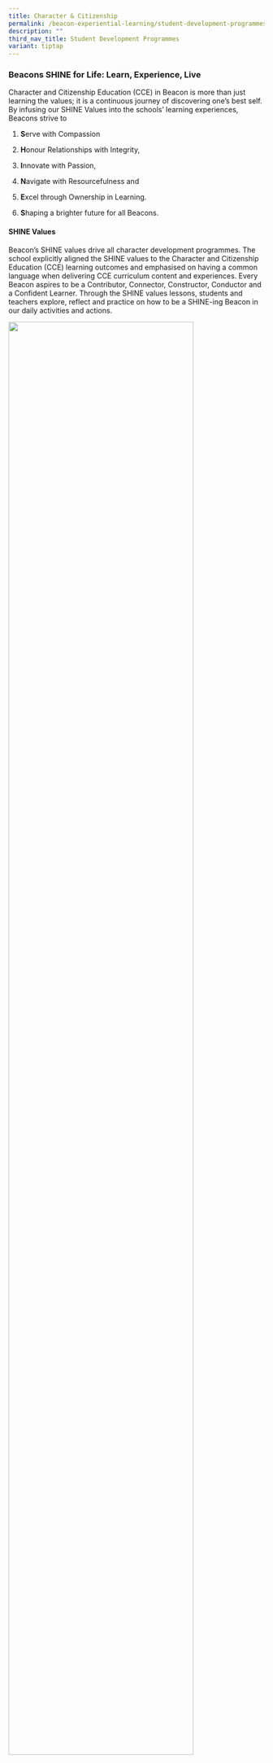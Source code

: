 ```yaml
---
title: Character & Citizenship
permalink: /beacon-experiential-learning/student-development-programmes/cc/
description: ""
third_nav_title: Student Development Programmes
variant: tiptap
---
```

<h3>Beacons SHINE for Life: Learn, Experience, Live</h3>
<p>Character and Citizenship Education (CCE) in Beacon is more than just
learning the values; it is a continuous journey of discovering one’s best
self. By infusing our SHINE Values into the schools’ learning experiences,
Beacons strive to</p>
<ol data-tight="true" class="tight">
<li>
<p><strong>S</strong>erve with Compassion</p>
</li>
<li>
<p><strong>H</strong>onour Relationships with Integrity,</p>
</li>
<li>
<p><strong>I</strong>nnovate with Passion,</p>
</li>
<li>
<p><strong>N</strong>avigate with Resourcefulness and</p>
</li>
<li>
<p><strong>E</strong>xcel through Ownership in Learning.</p>
</li>
<li>
<p><strong>S</strong>haping a brighter future for all Beacons.</p>
</li>
</ol>
<h4>SHINE Values</h4>
<p>Beacon’s SHINE values drive all character development programmes. The
school explicitly aligned the SHINE values to the Character and Citizenship
Education (CCE) learning outcomes and emphasised on having a common language
when delivering CCE curriculum content and experiences. Every Beacon aspires
to be a Contributor, Connector, Constructor, Conductor and a Confident
Learner. Through the SHINE values lessons, students and teachers explore,
reflect and practice on how to be a SHINE-ing Beacon in our daily activities
and actions.</p>
<p></p>
<div class="isomer-image-wrapper">
<img style="width: 85%;" height="auto" width="100%" alt="" src="/images/BEL/cce_sv.jpg">
</div>
<h4>CCE Curriculum Content</h4>
<p>The curriculum content of CCE is based on the three big ideas of Identity,
Relationships, and Choices, and comprises the teaching and learning of
core values, and social-emotional competencies with a focus on developing
a sense of purpose in Beacons. Through the curriculum content areas such
as Cyber Wellness (CW), Mental Health (MH), Sexuality Education (SEd),
Family Education (FE), National Education (NE) and Education and Career
Guidance (ECG), every Beacon has the opportunity to develop a sense of
purpose, identity, belonging, personality and passion in growing into their
unique self.</p>
<div class="isomer-image-wrapper">
<img style="width: 100%" height="auto" width="100%" alt="" src="/images/BEL/cce_01.jpg">
</div>
<h4>Enactment of CCE</h4>
<p>There are several learning platforms where CCE is enacted with intentionality.
These include CCE Lessons during curriculum time, planned student development
learning experiences beyond the classroom, teachable moments during other
subject lessons and learning opportunities beyond school.</p>
<h4>CCE Lesson</h4>
<p>These lessons which include CCE Form Teacher Guidance Period (FTGP), CCE
Mother Tongue Languages (MTL) and Programme for Active Learning (PAL) provide
the time for teachers to engage and build relationships with their students
through discussions and effective classroom strategies. Broadly, there
are three ways CCE lesson time is used:</p>
<p>i) <strong>explicit teaching of values</strong>, and social and emotional
skills addresses the holistic developmental needs of students, e.g. CCE
(FTGP) / CCE (MTL),
<br>iii) equip students with <strong>knowledge and skills</strong> to better
understand and navigate the real world,
<br>ii) provide <strong>opportunities for contribution</strong> to family, school
and community through VIA projects and leadership tasks.</p>
<p><strong>Beacons completing a CCE (FTGP) activity</strong>
</p>
<div class="isomer-image-wrapper">
<img style="width: 100%" height="auto" width="100%" alt="" src="/images/BEL/cce_04.jpg">
</div>
<div class="isomer-image-wrapper">
<img style="width: 100%" height="auto" width="100%" alt="" src="/images/BEL/cce_03.jpg">
</div>
<h4>Sexuality Education</h4>
<p>The Sexuality Education programme in Beacon Primary School follows the
syllabus set by MOE. The programme aims to:</p>
<ul data-tight="true" class="tight">
<li>
<p>Support students in managing their physiological, social and emotional
changes as they grow up and develop healthy relationships.</p>
</li>
<li>
<p>Guide students to make wise, informed and responsible decisions on sexuality
matters.</p>
</li>
<li>
<p>Help students develop a moral compass and respect for themselves and others
by having positive mainstream values and attitudes about sexuality that
are premised on the family as the basic unit of society.</p>
</li>
</ul>
<p>Please click on the following <a href="/files/SexEd2024.pdf" rel="noopener noreferrer nofollow" target="_blank">link for more information</a>.</p>
<h4>Enhancing Social Emotional Learning through Executive Functioning Skills</h4>
<p>Executive Function (EF) refers to a set of skills that are essential for
learners to develop the capacity to plan ahead and meet goals, display
self-control, follow multi-step directions and stay focused despite distractions.
This forms a foundation for self-regulation to help children build social-emotional
skills and prepare them for learning. Beacon customises and designs lessons
to build EF skills in a progressive manner. Classroom practices and school
routines are platforms for students to practise these EF skills daily to
ensure consistency.</p>
<div class="isomer-image-wrapper">
<img style="width: 100%" height="auto" width="100%" alt="" src="/images/BEL/cce_02.jpg">
</div>
<p>
<br>
</p>
<div class="isomer-image-wrapper">
<img style="width: 40%;" height="auto" width="100%" alt="" src="/images/BEL/cce_05.jpg">
</div>
<h4>Beacon Experiences</h4>
<p>The Beacon Experience aims to provide programmes and activities that contribute
towards the holistic development of our Beacons in the physical, aesthetic,
intellectual, moral and social domains. The experiences provide authentic
opportunities for Beacons to apply and display their SHINE Values. These
experiences comprise of:</p>
<p>i) Student Leadership Development (SLD) [link to leadership page]
<br>ii) Values in Action (VIA)
<br>iii) Co-Curriculum Activity (CCA) [link to CCA page]
<br>iv) Cohort Learning Journey
<br>v) Outdoor Adventure Learning (OAL) Cohort Camps
<br>vi) National Education (NE) Commemorative Days</p>
<p></p>
<div class="isomer-image-wrapper">
<img style="width: 100%" height="auto" width="100%" alt="" src="/images/BEL/cce_06.jpg">
</div>
<div class="isomer-image-wrapper">
<img style="width: 100%" height="auto" width="100%" alt="" src="/images/BEL/cce_07.jpg">
</div>
<div class="isomer-image-wrapper">
<img style="width: 100%" height="auto" width="100%" alt="" src="/images/BEL/cce_08.jpg">
</div>
<div class="isomer-image-wrapper">
<img style="width: 100%" height="auto" width="100%" alt="" src="/images/BEL/cce_09.jpg">
</div>
<div class="isomer-image-wrapper">
<img style="width: 100%" height="auto" width="100%" alt="" src="/images/BEL/cce_10.jpg">
</div>
<div class="isomer-image-wrapper">
<img style="width: 100%" height="auto" width="100%" alt="" src="/images/BEL/cce_11.jpg">
</div>
<div class="isomer-image-wrapper">
<img style="width: 100%" height="auto" width="100%" alt="" src="/images/BEL/cce_12.jpg">
</div>
<div class="isomer-image-wrapper">
<img style="width: 100%" height="auto" width="100%" alt="" src="/images/BEL/cce_13.jpg">
</div>
<h4>Caring and Enabling School Environment</h4>
<p>In Beacon, we believe in creating a rich learning environment where our
students can cultivate dispositions for character and citizenship, social-emotional
well-being, and feel empowered to become their best selves. Our programmes
are designed with these necessary features to meet our students’ needs:</p>
<ul data-tight="true" class="tight">
<li>
<p>Let’s CHAT (1-1 conversations between student and teacher)</p>
</li>
<li>
<p>Form Teachers’ (FT) Engagement time</p>
</li>
<li>
<p>Year Head Engagement Time</p>
</li>
<li>
<p>Peer Support and Relationship Building</p>
</li>
<li>
<p>Beacon Voices</p>
</li>
<li>
<p>Educational and Well-Being Support</p>
</li>
</ul>
<div class="isomer-image-wrapper">
<img style="width: 100%" height="auto" width="100%" alt="" src="/images/BEL/cce_14.jpg">
</div>
<div class="isomer-image-wrapper">
<img style="width: 100%" height="auto" width="100%" alt="" src="/images/BEL/cce_15.jpg">
</div>
<div class="isomer-image-wrapper">
<img style="width: 100%" height="auto" width="100%" alt="" src="/images/BEL/cce_16.jpg">
</div>
<div class="isomer-image-wrapper">
<img style="width: 100%" height="auto" width="100%" alt="" src="/images/BEL/cce_17.jpg">
</div>
<p></p>